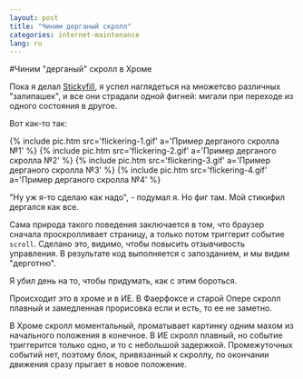 ```yaml
---
layout: post
title: "Чиним дерганый скролл"
categories: internet-maintenance
lang: ru
---
```


#Чиним "дерганый" скролл в Хроме

Пока я делал [Stickyfill](/scripts/stickyfill/), я успел наглядеться на множетсво различных "залипашек", и все они страдали одной фигней: мигали при переходе из одного состояния в другое.

Вот как-то так:

<div class="peppermint js-peppermint">
  {% include pic.htm src='flickering-1.gif' a='Пример дерганого скролла №1' %}
  {% include pic.htm src='flickering-2.gif' a='Пример дерганого скролла №2' %}
  {% include pic.htm src='flickering-3.gif' a='Пример дерганого скролла №3' %}
  {% include pic.htm src='flickering-4.gif' a='Пример дерганого скролла №4' %}
</div>

"Ну уж я-то сделаю как надо", - подумал я. Но фиг там. Мой стикифил дергался как все.

Сама природа такого поведения заключается в том, что браузер сначала проскролливает страницу, а только потом триггерит событие `scroll`. Сделано это, видимо, чтобы повысить отзывчивость управления. В результате код выполняется с запозданием, и мы видим "дерготню".

Я убил день на то, чтобы придумать, как с этим бороться.

Происходит это в хроме и в ИЕ. В Фаерфоксе и старой Опере скролл плавный и замедленная прорисовка если и есть, то ее не заметно.

В Хроме скролл моментальный, проматывает картинку одним махом из начального положения в конечное. В ИЕ скролл плавный, но событие триггерится только одно, и то с небольшой задержкой. Промежуточных событий нет, поэтому блок, привязанный к скроллу, по окончании движения сразу прыгает в новое положение.
